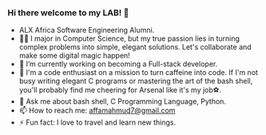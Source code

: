 ### Hi there welcome to my LAB! 👋

- ALX Africa Software Engineering Alumni.
- 🔮✨ I major in Computer Science, but my true passion lies in turning complex problems into simple, elegant solutions. Let's collaborate and make some digital magic happen!
- 🔭 I’m currently working on becoming a Full-stack developer.
- 🙌 I'm a code enthusiast on a mission to turn caffeine into code. If I'm not busy writing elegant C programs or mastering the art of the bash shell, you'll probably find me cheering for Arsenal like it's my job⚽️.
- 💬 Ask me about bash shell, C Programming Language, Python.
- 📫 How to reach me: affamahmud7@gmail.com
- ⚡ Fun fact: I love to travel and learn new things.
